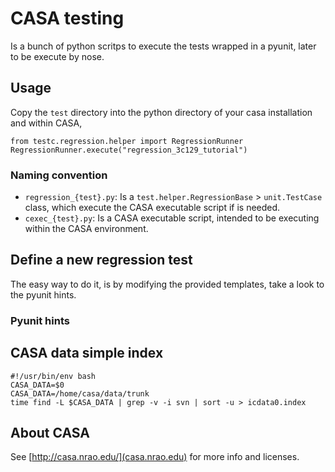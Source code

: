 # CASA testing

Is a bunch of python scritps to execute the tests wrapped in a pyunit, later to be execute by nose.

## Usage

Copy the ```test``` directory into the python directory of your casa installation and within CASA, 

```
from testc.regression.helper import RegressionRunner
RegressionRunner.execute("regression_3c129_tutorial")
```

### Naming convention

   * ```regression_{test}.py```: Is a ```test.helper.RegressionBase``` > ```unit.TestCase``` class, which execute the CASA executable script if is needed.
   * ```cexec_{test}.py```: Is a CASA executable script, intended to be executing within the CASA environment.

## Define a new regression test

The easy way to do it, is by modifying the provided templates, take a look to the pyunit hints.

### Pyunit hints

## CASA data simple index
```
#!/usr/bin/env bash
CASA_DATA=$0
CASA_DATA=/home/casa/data/trunk
time find -L $CASA_DATA | grep -v -i svn | sort -u > icdata0.index
```

## About CASA

See [http://casa.nrao.edu/](casa.nrao.edu) for more info and licenses.